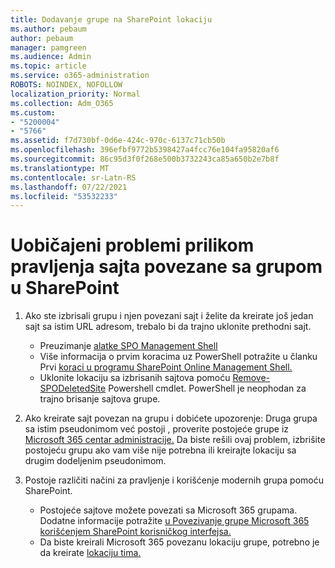 ```yaml
---
title: Dodavanje grupe na SharePoint lokaciju
ms.author: pebaum
author: pebaum
manager: pamgreen
ms.audience: Admin
ms.topic: article
ms.service: o365-administration
ROBOTS: NOINDEX, NOFOLLOW
localization_priority: Normal
ms.collection: Adm_O365
ms.custom:
- "5200004"
- "5766"
ms.assetid: f7d730bf-0d6e-424c-970c-6137c71cb50b
ms.openlocfilehash: 396efbf9772b5398427a4fcc76e104fa95820af6
ms.sourcegitcommit: 86c95d3f0f268e500b3732243ca85a650b2e7b8f
ms.translationtype: MT
ms.contentlocale: sr-Latn-RS
ms.lasthandoff: 07/22/2021
ms.locfileid: "53532233"
---
```

# <a name="common-issues-when-creating-a-group-connected-site-in-sharepoint"></a>Uobičajeni problemi prilikom pravljenja sajta povezane sa grupom u SharePoint

1. Ako ste izbrisali grupu i njen povezani sajt i želite da kreirate još jedan sajt sa istim URL adresom, trebalo bi da trajno uklonite prethodni sajt.

   - Preuzimanje [alatke SPO Management Shell](https://support.office.com/article/introduction-to-the-sharepoint-online-management-shell-c16941c3-19b4-4710-8056-34c034493429)
   - Više informacija o prvim koracima uz PowerShell potražite u članku Prvi [koraci u programu SharePoint Online Management Shell.](/powershell/module/sharepoint-online/remove-sposite)
   - Uklonite lokaciju sa izbrisanih sajtova pomoću [Remove-SPODeletedSite](/powershell/module/sharepoint-online/remove-sposite?view=sharepoint-ps) Powershell cmdlet. PowerShell je neophodan za trajno brisanje sajtova grupe.

1. Ako kreirate sajt povezan na grupu i dobićete upozorenje: Druga grupa sa istim pseudonimom već postoji , proverite postojeće grupe iz [Microsoft 365 centar administracije.](https://admin.microsoft.com/AdminPortal/Home#/groups) Da biste rešili ovaj problem, izbrišite postojeću grupu ako vam više nije potrebna ili kreirajte lokaciju sa drugim dodeljenim pseudonimom.

1. Postoje različiti načini za pravljenje i korišćenje modernih grupa pomoću SharePoint.

   - Postojeće sajtove možete povezati sa Microsoft 365 grupama. Dodatne informacije potražite [u Povezivanje grupe Microsoft 365 korišćenjem SharePoint korisničkog interfejsa.](/sharepoint/dev/transform/modernize-connect-to-office365-group#connect-an-office-365-group-using-the-sharepoint-user-interface)
   - Da biste kreirali Microsoft 365 povezanu lokaciju grupe, potrebno je da kreirate [lokaciju tima.](https://admin.microsoft.com/sharepoint)

